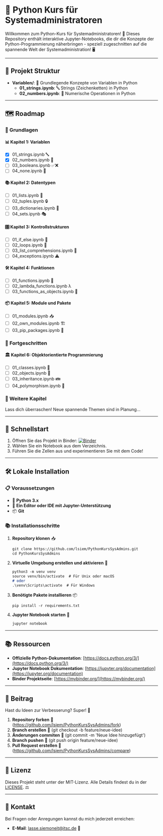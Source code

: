 # 🐍 Python Kurs für Systemadministratoren

Willkommen zum Python-Kurs für Systemadministratoren! 🎉 Dieses Repository enthält interaktive Jupyter-Notebooks, die dir die Konzepte der Python-Programmierung näherbringen - speziell zugeschnitten auf die spannende Welt der Systemadministration! 🖥️

---

## 📁 Projekt Struktur

- **Variablen/**: 🧠 Grundlegende Konzepte von Variablen in Python
  - **01_strings.ipynb**: 🔤 Strings (Zeichenketten) in Python
  - **02_numbers.ipynb**: 🔢 Numerische Operationen in Python

---

## 🗺️ Roadmap

### 🌱 Grundlagen
#### 📊 Kapitel 1: Variablen
- [x] 01_strings.ipynb 🔤
- [x] 02_numbers.ipynb 🔢
- [ ] 03_booleans.ipynb ✅❌
- [ ] 04_none.ipynb 🚫

#### 📚 Kapitel 2: Datentypen
- [ ] 01_lists.ipynb 📝
- [ ] 02_tuples.ipynb 🔒
- [ ] 03_dictionaries.ipynb 📖
- [ ] 04_sets.ipynb 🎭

#### 🎛️ Kapitel 3: Kontrollstrukturen
- [ ] 01_if_else.ipynb 🔀
- [ ] 02_loops.ipynb 🔁
- [ ] 03_list_comprehensions.ipynb 🧠
- [ ] 04_exceptions.ipynb ⚠️

#### 🛠️ Kapitel 4: Funktionen
- [ ] 01_functions.ipynb 🔧
- [ ] 02_lambda_functions.ipynb λ
- [ ] 03_functions_as_objects.ipynb 🎁

#### 📦 Kapitel 5: Module und Pakete
- [ ] 01_modules.ipynb 📥
- [ ] 02_own_modules.ipynb 🏗️
- [ ] 03_pip_packages.ipynb 🐍

### 🚀 Fortgeschritten

#### 🏛️ Kapitel 6: Objektorientierte Programmierung
- [ ] 01_classes.ipynb 🏫
- [ ] 02_objects.ipynb 🧱
- [ ] 03_inheritance.ipynb 👪
- [ ] 04_polymorphism.ipynb 🦎

### 🔮 Weitere Kapitel
Lass dich überraschen! Neue spannende Themen sind in Planung...

---

## 🚀 Schnellstart

1. Öffnen Sie das Projekt in Binder: [![Binder](https://mybinder.org/badge_logo.svg)](https://mybinder.org/v2/gh/lsiem/PythonKursSysAdmins.git/HEAD)
2. Wählen Sie ein Notebook aus dem Verzeichnis.
3. Führen Sie die Zellen aus und experimentieren Sie mit dem Code!

---

## 🛠️ Lokale Installation

### 📋 Voraussetzungen
- 🐍 **Python 3.x**
- 📝 **Ein Editor oder IDE mit Jupyter-Unterstützung**
- 📦 **Git**

### 📚 Installationsschritte

1. **Repository klonen** 📥
   ```sh:README.md
   git clone https://github.com/lsiem/PythonKursSysAdmins.git
   cd PythonKursSysAdmins
   ```

2. **Virtuelle Umgebung erstellen und aktivieren** 🌿
   ```sh:README.md
   python3 -m venv venv
   source venv/bin/activate  # Für Unix oder macOS
   # oder
   .\venv\Scripts\activate  # Für Windows
   ```

3. **Benötigte Pakete installieren** 📦
   ```sh:README.md
   pip install -r requirements.txt
   ```

4. **Jupyter Notebook starten** 🚀
   ```sh:README.md
   jupyter notebook
   ```

---

## 📚 Ressourcen

- **Offizielle Python-Dokumentation**: [https://docs.python.org/3/](https://docs.python.org/3/)
- **Jupyter Notebook Dokumentation**: [https://jupyter.org/documentation](https://jupyter.org/documentation)
- **Binder Projektseite**: [https://mybinder.org/](https://mybinder.org/)

---

## 🤝 Beitrag

Hast du Ideen zur Verbesserung? Super! 🚀

1. **Repository forken** 🔀 (https://github.com/lsiem/PythonKursSysAdmins/fork)
2. **Branch erstellen** 🌿 (git checkout -b feature/neue-idee)
3. **Änderungen commiten** 📝 (git commit -m 'Neue Idee hinzugefügt')
4. **Branch pushen** 🚀 (git push origin feature/neue-idee)
5. **Pull Request erstellen** 🔀 (https://github.com/lsiem/PythonKursSysAdmins/compare)

---

## 📜 Lizenz

Dieses Projekt steht unter der MIT-Lizenz. Alle Details findest du in der [LICENSE](LICENSE). ⚖️

---

## 📧 Kontakt

Bei Fragen oder Anregungen kannst du mich jederzeit erreichen:

- **E-Mail**: [lasse.siemoneit@itsc.de](mailto:lasse.siemoneit@itsc.de) 📧
